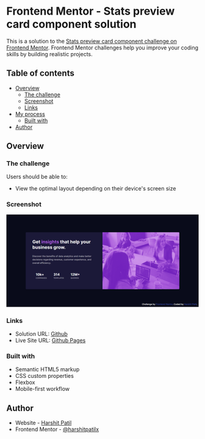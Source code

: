 # Frontend Mentor - Stats preview card component solution

This is a solution to the [Stats preview card component challenge on Frontend Mentor](https://www.frontendmentor.io/challenges/stats-preview-card-component-8JqbgoU62). Frontend Mentor challenges help you improve your coding skills by building realistic projects. 

## Table of contents

- [Overview](#overview)
  - [The challenge](#the-challenge)
  - [Screenshot](#screenshot)
  - [Links](#links)
- [My process](#my-process)
  - [Built with](#built-with)
- [Author](#author)

## Overview

### The challenge

Users should be able to:

- View the optimal layout depending on their device's screen size

### Screenshot

![](design/desktop-screenshot.png)

### Links

- Solution URL: [Github](https://github.com/harshitpatilx/stats-preview-card.github.io)
- Live Site URL: [Github Pages](https://harshitpatilx.github.io/stats-preview-card.github.io)

### Built with

- Semantic HTML5 markup
- CSS custom properties
- Flexbox
- Mobile-first workflow

## Author

- Website - [Harshit Patil](https://harshitpatilx.github.io)
- Frontend Mentor - [@harshitpatilx](https://www.frontendmentor.io/profile/harshitpatilx)
